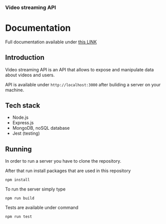 ### Video streaming API

# Documentation

Full documentation available under [this LINK](https://documenter.getpostman.com/view/21192050/2s9YeBfEJL)

## Introduction

Video streaming API is an API that allows to expose and manipulate data about videos and users.

API is available under `http://localhost:3000` after buliding a server on your machine.

## Tech stack

- Node.js
- Express.js
- MongoDB, noSQL database
- Jest (testing)

## Running

In order to run a server you have to clone the repository.

After that run install packages that are used in this repository

`npm install`

To run the server simply type

`npm run build`

Tests are available under command

`npm run test`
